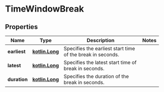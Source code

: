 # TimeWindowBreak

## Properties
Name | Type | Description | Notes
------------ | ------------- | ------------- | -------------
**earliest** | [**kotlin.Long**](.md) | Specifies the earliest start time of the break in seconds. | 
**latest** | [**kotlin.Long**](.md) | Specifies the latest start time of break in seconds. | 
**duration** | [**kotlin.Long**](.md) | Specifies the duration of the break in seconds. | 
